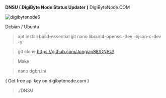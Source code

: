 <b>DNSU ( DigiByte Node Status Updater )</b> DigiByteNode.COM

![digibytenode6](https://github.com/Jongjan88/DNSU/assets/125610144/233beb53-2c3e-45b8-8d2d-cbc8a610e355)


Debian / Ubuntu
> apt install build-essential git nano libcurl4-openssl-dev libjson-c-dev -y

> git clone https://github.com/Jongjan88/DNSU/

> Make

> nano dgbn.ini

( Get free api key on digibytenode.com )
 
> ./DNSU
